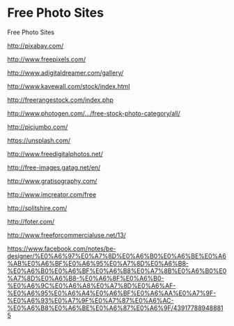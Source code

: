 Free Photo Sites
==============

Free Photo Sites

 http://pixabay.com/
 
 http://www.freepixels.com/
 
 http://www.adigitaldreamer.com/gallery/
 
 http://www.kavewall.com/stock/index.html
 
 http://freerangestock.com/index.php
 
 http://www.photogen.com/.../free-stock-photo-category/all/
 
 http://picjumbo.com/
 
 https://unsplash.com/
 
 http://www.freedigitalphotos.net/
 
 http://free-images.gatag.net/en/
 
 http://www.gratisography.com/
 
 http://www.imcreator.com/free
 
 http://splitshire.com/
 
 http://foter.com/
 
http://www.freeforcommercialuse.net/13/

https://www.facebook.com/notes/be-designer/%E0%A6%97%E0%A7%8D%E0%A6%B0%E0%A6%BE%E0%A6%AB%E0%A6%BF%E0%A6%95%E0%A7%8D%E0%A6%B8-%E0%A6%B0%E0%A6%BF%E0%A6%B8%E0%A7%8B%E0%A6%B0%E0%A7%8D%E0%A6%B8-%E0%A6%8F%E0%A6%B0-%E0%A6%9C%E0%A6%A8%E0%A7%8D%E0%A6%AF-%E0%A6%95%E0%A6%A4%E0%A6%BF%E0%A6%AA%E0%A7%9F-%E0%A6%93%E0%A7%9F%E0%A7%87%E0%A6%AC-%E0%A6%B8%E0%A6%BE%E0%A6%87%E0%A6%9F/439177889488815
